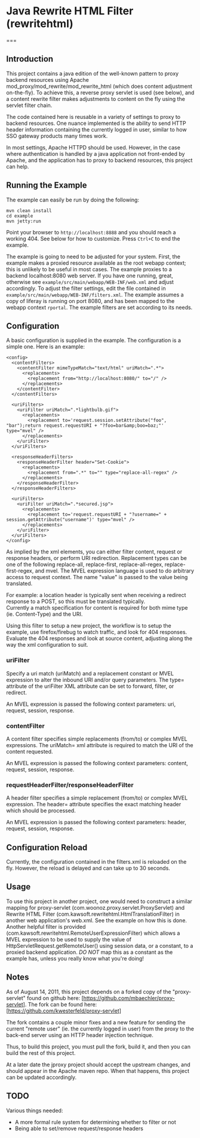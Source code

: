 # Java Rewrite HTML Filter (rewritehtml)
===

## Introduction

This project contains a java edition of the well-known pattern to proxy
backend resources using Apache mod_proxy/mod_rewrite/mod_rewrite_html 
(which does content adjustment on-the-fly).  To achieve this, a reverse 
proxy servlet is used (see below), and a content rewrite filter makes 
adjustments to content on the fly using the servlet filter chain.

The code contained here is reusable in a variety of settings to proxy to
backend resources.  One nuance implemented is the ability to send HTTP
header information containing the currently logged in user, similar to 
how SSO gateway products many times work.

In most settings, Apache HTTPD should be used.  However, in the case 
where authentication is handled by a java application not front-ended 
by Apache, and the application has to proxy to backend resources, this
project can help.  

## Running the Example

The example can easily be run by doing the following:

    mvn clean install
    cd example
    mvn jetty:run

Point your browser to `http://localhost:8888` and you should reach a working
404.  See below for how to customize.  Press `Ctrl+C` to end the example.

The example is going to need to be adjusted for your system.  First, the
example makes a proxied resource available as the root webapp context; 
this is unlikely to be useful in most cases.  The example proxies to a
backend localhost:8080 web server.  If you have one running, great, otherwise
see `example/src/main/webapp/WEB-INF/web.xml` and adjust accordingly.
To adjust the filter settings, edit the file contained in 
`example/src/main/webapp/WEB-INF/filters.xml`.  The example assumes a copy of
liferay is running on port 8080, and has been mapped to the webapp context
`rportal`.  The example filters are set according to its needs.

## Configuration

A basic configuration is supplied in the example.  The configuration is a 
simple one.  Here is an example:

	<config>
	  <contentFilters>
		<contentFilter mimeTypeMatch="text/html" uriMatch=".*">
		  <replacements>
			<replacement from="http://localhost:8080/" to="/" />
		  </replacements>
		</contentFilter>
	  </contentFilters>
  
	  <uriFilters>
		<uriFilter uriMatch=".*lightbulb.gif">
		  <replacements>
			<replacement to='request.session.setAttribute("foo", "bar");return request.requestURI + "?foo=bar&amp;boo=baz;"' type="mvel" />
		  </replacements>
		</uriFilter>
	  </uriFilters>
	
	  <responseHeaderFilters>
		<responseHeaderFilter header="Set-Cookie">
		  <replacements>
			<replacement from=".*" to="" type="replace-all-regex" />
		  </replacements>
		</responseHeaderFilter>
	  </responseHeaderFilters>
  
	  <uriFilters>
		<uriFilter uriMatch=".*secured.jsp">
		  <replacements>
			<replacement to='request.requestURI + "?username=" + session.getAttribute("username")' type="mvel" />
		  </replacements>
		</uriFilter>
	  </uriFilters>
	</config>

As implied by the xml elements, you can either filter content, request or 
response headers, or perform URI redirection.  Replacement types can
be one of the following replace-all, replace-first, replace-all-regex,
replace-first-regex, and mvel.  The MVEL expression language is used
to do arbitrary access to request context.  The name "value" is passed
to the value being translated.

For example: a location header is typically sent when receiving a 
redirect response to a POST, so this must be translated typically.  
Currently a match specification for content is required for both 
mime type (ie. Content-Type) and the URI. 

Using this filter to setup a new project, the workflow is to setup 
the example, use firefox/firebug to watch traffic, and look for 404
responses.  Evaluate the 404 responses and look at source content, adjusting
along the way the xml configuration to suit.

### uriFilter

Specify a uri match (uriMatch) and a replacement constant or MVEL expression
to alter the inbound URI and/or query parameters.  The type= attribute of the 
uriFilter XML attribute can be set to forward, filter, or redirect.

An MVEL expression is passed the following context parameters: uri, request,
session, response.

### contentFilter

A content filter specifies simple replacements (from/to) or complex MVEL
expressions.  The uriMatch= xml attribute is required to match the URI of the
content requested.

An MVEL expression is passed the following context parameters: content, 
request, session, response.

### requestHeaderFilter/responseHeaderFilter

A header filter specifies a simple replacement (from/to) or complex MVEL
expression.  The header= attribute specifies the exact matching header which
should be processed.

An MVEL expression is passed the following context parameters: header,
request, session, response.

### 

## Configuration Reload

Currently, the configuration contained in the filters.xml is reloaded 
on the fly.  However, the reload is delayed and can take up to 30 seconds.

## Usage

To use this project in another project, one would need to construct a similar
mapping for proxy-servlet (com.woonoz.proxy.servlet.ProxyServlet) and 
Rewrite HTML Filter (com.kawsoft.rewritehtml.HtmlTranslationFilter) in another 
web application's web.xml.  See the example on how this is done.  Another helpful
filter is provided (com.kawsoft.rewritehtml.RemoteUserExpressionFilter)
which allows a MVEL expression to be used to supply the value of 
HttpServletRequest.getRemoteUser() using session data, or a constant,
to a proxied backend application.  *DO NOT* map this as a constant as the 
example has, unless you really know what you're doing!  

## Notes 

As of August 14, 2011, this project depends on a forked copy of the 
"proxy-servlet" found on github here: [https://github.com/mbaechler/proxy-servlet].
The fork can be found here: [https://github.com/kwesterfeld/proxy-servlet]

The fork contains a couple minor fixes and a new feature for sending
the current "remote user" (ie. the currently logged in user) from the proxy
to the back-end server using an HTTP header injection technique.

Thus, to build this project, you must pull the fork, build it, and then
you can build the rest of this project.

At a later date the jproxy project should accept the upstream changes, 
and should appear in the Apache maven repo.  When that happens, this 
project can be updated accordingly.

## TODO

Various things needed:

  - A more formal rule system for determining whether to filter or not
  - Being able to set/remove request/response headers
